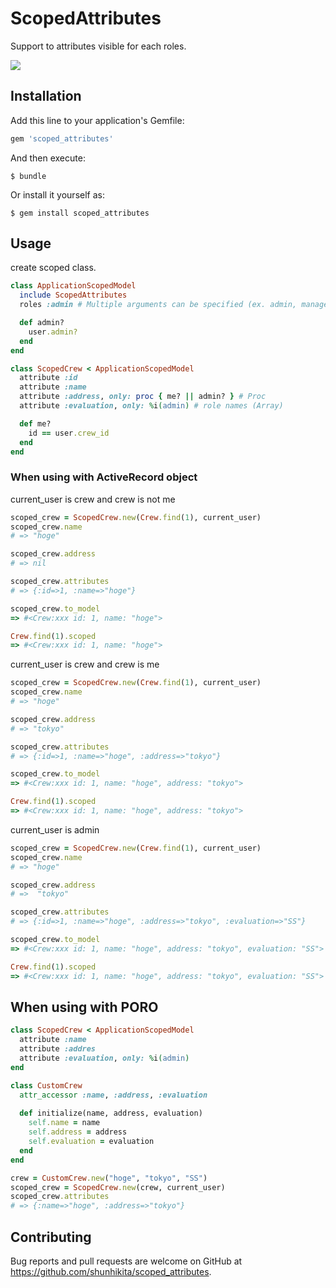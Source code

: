 # ScopedAttributes

Support to attributes visible for each roles.

![](https://github.com/shunhikita/scoped_attributes/workflows/CI/badge.svg?branch=master)

## Installation

Add this line to your application's Gemfile:

```ruby
gem 'scoped_attributes'
```

And then execute:

    $ bundle

Or install it yourself as:

    $ gem install scoped_attributes

## Usage

create scoped class.

```rb
class ApplicationScopedModel
  include ScopedAttributes
  roles :admin # Multiple arguments can be specified (ex. admin, manager, ...)

  def admin?
    user.admin?
  end
end
```

```rb
class ScopedCrew < ApplicationScopedModel
  attribute :id
  attribute :name
  attribute :address, only: proc { me? || admin? } # Proc
  attribute :evaluation, only: %i(admin) # role names (Array)

  def me?
    id == user.crew_id
  end
end
```

### When using with ActiveRecord object

current_user is crew and crew is not me

```rb
scoped_crew = ScopedCrew.new(Crew.find(1), current_user)
scoped_crew.name
# => "hoge"

scoped_crew.address
# => nil

scoped_crew.attributes
# => {:id=>1, :name=>"hoge"}

scoped_crew.to_model
=> #<Crew:xxx id: 1, name: "hoge">

Crew.find(1).scoped
=> #<Crew:xxx id: 1, name: "hoge">
```

current_user is crew and crew is me
```rb
scoped_crew = ScopedCrew.new(Crew.find(1), current_user)
scoped_crew.name
# => "hoge"

scoped_crew.address
# => "tokyo"

scoped_crew.attributes
# => {:id=>1, :name=>"hoge", :address=>"tokyo"}

scoped_crew.to_model
=> #<Crew:xxx id: 1, name: "hoge", address: "tokyo">

Crew.find(1).scoped
=> #<Crew:xxx id: 1, name: "hoge", address: "tokyo">
```

current_user is admin

```rb
scoped_crew = ScopedCrew.new(Crew.find(1), current_user)
scoped_crew.name
# => "hoge"

scoped_crew.address
# =>  "tokyo"

scoped_crew.attributes
# => {:id=>1, :name=>"hoge", :address=>"tokyo", :evaluation=>"SS"}

scoped_crew.to_model
=> #<Crew:xxx id: 1, name: "hoge", address: "tokyo", evaluation: "SS">

Crew.find(1).scoped
=> #<Crew:xxx id: 1, name: "hoge", address: "tokyo", evaluation: "SS">
```

## When using with PORO 

```rb
class ScopedCrew < ApplicationScopedModel
  attribute :name
  attribute :addres
  attribute :evaluation, only: %i(admin)
end

class CustomCrew
  attr_accessor :name, :address, :evaluation
  
  def initialize(name, address, evaluation)
    self.name = name
    self.address = address
    self.evaluation = evaluation
  end
end

crew = CustomCrew.new("hoge", "tokyo", "SS")
scoped_crew = ScopedCrew.new(crew, current_user)
scoped_crew.attributes
# => {:name=>"hoge", :address=>"tokyo"}
```

## Contributing

Bug reports and pull requests are welcome on GitHub at https://github.com/shunhikita/scoped_attributes.
